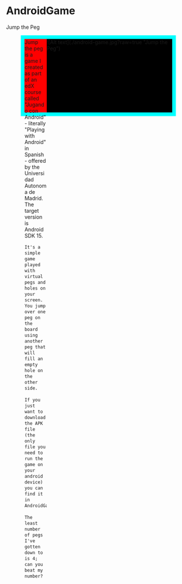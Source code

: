 # AndroidGame
Jump the Peg

<div style="width: 80%; height: 200px; background: aqua; margin: auto; padding: 10px;">
  <div style="width: 15%; height: 200px; background: red; float: left;">
    Jump the peg is a game I created as part of an edX course called "Jugando con Android" - literally "Playing with Android"     in Spanish - offered by the Universidad Autonoma de Madrid.
    The target version is Android SDK 15.

    It's a simple game played with virtual pegs and holes on your screen.
    You jump over one peg on the board using another peg that will fill an empty hole on the other side.

    If you just want to download the APK file (the only file you need to run the game on your android device) you can find it     in AndroidGame/bin.

    The least number of pegs I've gotten down to is 4; can you beat my number?
  </div>
  <div style="margin-left: 15%; height: 200px; background: black;">
    ![Alt text](./android-game.jpg?raw=true "Jump the Peg")
  </div>
</div>
